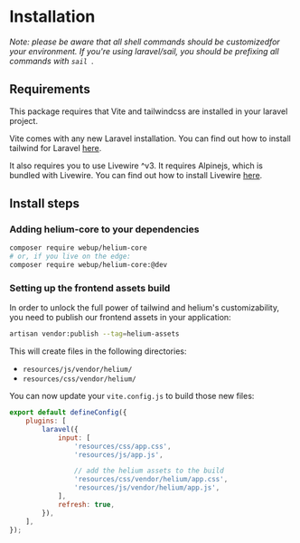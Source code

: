 # Installation

*Note: please be aware that all shell commands should be customizedfor your environment.
If you're using laravel/sail, you should be prefixing all commands with `sail `.*

## Requirements

This package requires that Vite and tailwindcss are installed in your laravel project.

Vite comes with any new Laravel installation. You can find out how to install tailwind for Laravel
[here](https://tailwindcss.com/docs/guides/laravel).

It also requires you to use Livewire ^v3. It requires Alpinejs, which is bundled with Livewire.
You can find out how to install Livewire [here](https://livewire.laravel.com/docs/installation).

## Install steps

### Adding helium-core to your dependencies

```sh
composer require webup/helium-core
# or, if you live on the edge:
composer require webup/helium-core:@dev
```

### Setting up the frontend assets build

In order to unlock the full power of tailwind and helium's customizability,
you need to publish our frontend assets in your application:

```sh
artisan vendor:publish --tag=helium-assets
```

This will create files in the following directories:
- `resources/js/vendor/helium/`
- `resources/css/vendor/helium/`

You can now update your `vite.config.js` to build those new files:
```js
export default defineConfig({
    plugins: [
        laravel({
            input: [
                'resources/css/app.css',
                'resources/js/app.js',

                // add the helium assets to the build
                'resources/css/vendor/helium/app.css',
                'resources/js/vendor/helium/app.js',
            ],
            refresh: true,
        }),
    ],
});
```
